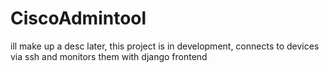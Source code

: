 # CiscoAdmintool
ill make up a desc later, this project is in development, connects to devices via ssh and monitors them with django frontend
